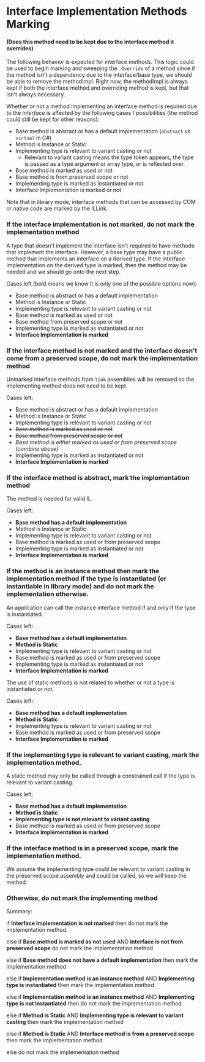 # Interface Implementation Methods Marking
#### (Does this method need to be kept due to the interface method it overrides)

The following behavior is expected for interface methods. This logic could be used to begin marking and sweeping the `.Override` of a method since if the method isn't a dependency due to the interface/base type, we should be able to remove the methodImpl. Right now, the methodImpl is always kept if both the interface method and overriding method is kept, but that isn't always necessary.

Whether or not a method implementing an interface method is required due to the _interface_ is affected by the following cases / possibilities (the method could still be kept for other reasons):
- Base method is abstract or has a default implementation (`abstract` vs `virtual` in C#)
- Method is Instance or Static
- Implementing type is relevant to variant casting or not
  - Relevant to variant casting means the type token appears, the type is passed as a type argument or array type, or is reflected over.
- Base method is marked as used or not
- Base method is from preserved scope or not
- Implementing type is marked as instantiated or not
- Interface Implementation is marked or not

Note that in library mode, interface methods that can be accessed by COM or native code are marked by the ILLink.

### If the interface implementation is not marked, do not mark the implementation method
A type that doesn't implement the interface isn't required to have methods that implement the interface. However, a base type may have a public method that implements an interface on a derived type. If the interface implementation on the derived type is marked, then the method may be needed and we should go onto the next step.

Cases left (bold means we know it is only one of the possible options now):
- Base method is abstract or has a default implementation
- Method is Instance or Static
- Implementing type is relevant to variant casting or not
- Base method is marked as used or not
- Base method from preserved scope or not
- Implementing type is marked as instantiated or not
- __Interface Implementation is marked__

### If the interface method is not marked and the interface doesn't come from a preserved scope, do not mark the implementation method
Unmarked interface methods from `link` assemblies will be removed so the implementing method does not need to be kept.

Cases left:
- Base method is abstract or has a default implementation
- Method is Instance or Static
- Implementing type is relevant to variant casting or not
- ~~Base method is marked as used or not~~
- ~~Base method from preserved scope or not~~
- _Base method is either marked as used or from preserved scope (combine above)_
- Implementing type is marked as instantiated or not
- __Interface Implementation is marked__

### If the interface method is abstract, mark the implementation method
The method is needed for valid IL.

Cases left:
- __Base method has a default implementation__
- Method is Instance or Static
- Implementing type is relevant to variant casting or not
- Base method is marked as used or from preserved scope
- Implementing type is marked as instantiated or not
- __Interface Implementation is marked__

### If the method is an instance method then mark the implementation method if the type is instantiated (or instantiable in library mode) and do not mark the implementation otherwise.
An application can call the instance interface method if and only if the type is instantiated.

Cases left:
- __Base method has a default implementation__
- __Method is Static__
- Implementing type is relevant to variant casting or not
- Base method is marked as used or from preserved scope
- Implementing type is marked as instantiated or not
- __Interface Implementation is marked__

The use of static methods is not related to whether or not a type is instantiated or not.

Cases left:
- __Base method has a default implementation__
- __Method is Static__
- Implementing type is relevant to variant casting or not
- Base method is marked as used or from preserved scope
- __Interface Implementation is marked__

### If the implementing type is relevant to variant casting, mark the implementation method.
A static method may only be called through a constrained call if the type is relevant to variant casting.

Cases left:
- __Base method has a default implementation__
- __Method is Static__
- __Implementing type is not relevant to variant casting__
- Base method is marked as used or from preserved scope
- __Interface Implementation is marked__

### If the interface method is in a preserved scope, mark the implementation method.
We assume the implementing type could be relevant to variant casting in the preserved scope assembly and could be called, so we will keep the method.

### Otherwise, do not mark the implementing method


Summary:

if __Interface Implementation is not marked__ then do not mark the implementation method.

else if __Base method is marked as not used__ AND __Interface is not from preserved scope__ do not mark the implementation method

else if __Base method does not have a default implementation__ then mark the implementation method

else if __Implementation method is an instance method__ AND __Implementing type is instantiated__ then mark the implementation method

else if __Implementation method is an instance method__ AND __Implementing type is not instantiated__ then do not mark the implementation method

else if __Method is Static__ AND __Implementing type is relevant to variant casting__ then mark the implementation method

else if __Method is Static__ AND __Interface method is from a preserved scope__ then mark the implementation method

else do not mark the implementation method
